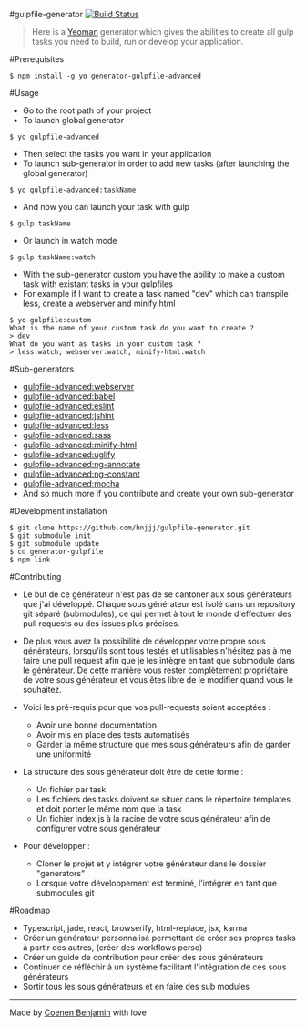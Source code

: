 #gulpfile-generator [![Build Status](https://travis-ci.org/bnjjj/generator-gulpfile.svg?branch=master)](https://travis-ci.org/bnjjj/generator-gulpfile)
> Here is a [Yeoman](http://yeoman.io/) generator which gives the abilities to create all gulp tasks you need to build, run or develop your application. 

#Prerequisites
```
$ npm install -g yo generator-gulpfile-advanced
```

#Usage
+ Go to the root path of your project
+ To launch global generator
```
$ yo gulpfile-advanced
```
+ Then select the tasks you want in your application
+ To launch sub-generator in order to add new tasks (after launching the global generator)
```
$ yo gulpfile-advanced:taskName
```
+ And now you can launch your task with gulp
```
$ gulp taskName
```
+ Or launch in watch mode
```
$ gulp taskName:watch
```

+ With the sub-generator custom you have the ability to make a custom task with existant tasks in your gulpfiles
+ For example if I want to create a task named "dev" which can transpile less, create a webserver and minify html
```
$ yo gulpfile:custom
What is the name of your custom task do you want to create ?
> dev
What do you want as tasks in your custom task ?
> less:watch, webserver:watch, minify-html:watch
```

#Sub-generators
+ [gulpfile-advanced:webserver](https://github.com/bnjjj/gulpfile-subgenerator-webserver)
+ [gulpfile-advanced:babel](https://github.com/bnjjj/gulpfile-subgenerator-babel)
+ [gulpfile-advanced:eslint](https://github.com/bnjjj/gulpfile-subgenerator-eslint)
+ [gulpfile-advanced:jshint](https://github.com/bnjjj/gulpfile-subgenerator-jshint)
+ [gulpfile-advanced:less](https://github.com/bnjjj/gulpfile-subgenerator-less)
+ [gulpfile-advanced:sass](https://github.com/bnjjj/gulpfile-subgenerator-sass)
+ [gulpfile-advanced:minify-html](https://github.com/bnjjj/gulpfile-subgenerator-minify-html)
+ [gulpfile-advanced:uglify](https://github.com/bnjjj/gulpfile-subgenerator-uglify)
+ [gulpfile-advanced:ng-annotate](https://github.com/bnjjj/gulpfile-subgenerator-ng-annotate)
+ [gulpfile-advanced:ng-constant](https://github.com/bnjjj/gulpfile-subgenerator-ng-constant)
+ [gulpfile-advanced:mocha](https://github.com/bnjjj/gulpfile-subgenerator-mocha)
+ And so much more if you contribute and create your own sub-generator

#Development installation
```
$ git clone https://github.com/bnjjj/gulpfile-generator.git
$ git submodule init
$ git submodule update
$ cd generator-gulpfile
$ npm link
```

#Contributing

+ Le but de ce générateur n'est pas de se cantoner aux sous générateurs que j'ai développé. Chaque sous générateur est isolé dans un repository git séparé (submodules), ce qui permet à tout le monde d'effectuer des pull requests ou des issues plus précises.

+ De plus vous avez la possibilité de développer votre propre sous générateurs, lorsqu'ils sont tous testés et utilisables n'hésitez pas à me faire une pull request afin que je les intègre en tant que submodule dans le générateur. De cette manière vous rester complètement propriétaire de votre sous générateur et vous êtes libre de le modifier quand vous le souhaitez.

+ Voici les pré-requis pour que vos pull-requests soient acceptées : 
  - Avoir une bonne documentation
  - Avoir mis en place des tests automatisés
  - Garder la même structure que mes sous générateurs afin de garder une uniformité

+ La structure des sous générateur doit être de cette forme :
  - Un fichier par task
  - Les fichiers des tasks doivent se situer dans le répertoire templates et doit porter le même nom que la task
  - Un fichier index.js à la racine de votre sous générateur afin de configurer votre sous générateur

+ Pour développer :
  - Cloner le projet et y intégrer votre générateur dans le dossier "generators"
  - Lorsque votre développement est terminé, l'intégrer en tant que submodules git

#Roadmap

+ Typescript, jade, react, browserify, html-replace, jsx, karma
+ Créer un générateur personnalisé permettant de créer ses propres tasks à partir des autres, (créer des workflows perso)
+ Créer un guide de contribution pour créer des sous générateurs
+ Continuer de réfléchir à un système facilitant l'intégration de ces sous générateurs
+ Sortir tous les sous générateurs et en faire des sub modules

-------------

Made by [Coenen Benjamin](https://twitter.com/BnJ25) with love

